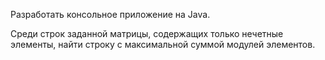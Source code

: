 Разработать консольное приложение на Java.

Среди строк заданной матрицы, содержащих только нечетные элементы, 
найти строку с максимальной суммой модулей элементов.
